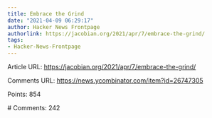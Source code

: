 ```yaml
---
title: Embrace the Grind
date: "2021-04-09 06:29:17"
author: Hacker News Frontpage
authorlink: https://jacobian.org/2021/apr/7/embrace-the-grind/
tags:
- Hacker-News-Frontpage
---
```


<p>Article URL: <a href="https://jacobian.org/2021/apr/7/embrace-the-grind/">https://jacobian.org/2021/apr/7/embrace-the-grind/</a></p>
<p>Comments URL: <a href="https://news.ycombinator.com/item?id=26747305">https://news.ycombinator.com/item?id=26747305</a></p>
<p>Points: 854</p>
<p># Comments: 242</p>
